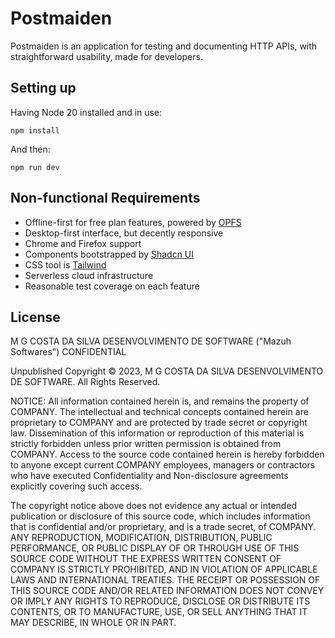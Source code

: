 # Postmaiden

Postmaiden is an application for testing and documenting HTTP APIs,
with straightforward usability, made for developers.

## Setting up

Having Node 20 installed and in use:

```
npm install
```

And then:

```
npm run dev
```

## Non-functional Requirements

- Offline-first for free plan features, powered by [OPFS](https://developer.mozilla.org/en-US/docs/Web/API/File_System_API/Origin_private_file_system)
- Desktop-first interface, but decently responsive
- Chrome and Firefox support
- Components bootstrapped by [Shadcn UI](https://ui.shadcn.com/)
- CSS tool is [Tailwind](https://tailwindcss.com/docs/)
- Serverless cloud infrastructure
- Reasonable test coverage on each feature

## License

M G COSTA DA SILVA DESENVOLVIMENTO DE SOFTWARE ("Mazuh Softwares") CONFIDENTIAL

Unpublished Copyright © 2023, M G COSTA DA SILVA DESENVOLVIMENTO DE SOFTWARE. All Rights Reserved.

NOTICE: All information contained herein is, and remains the property of COMPANY. The intellectual and technical concepts contained herein are proprietary to COMPANY and are protected by trade secret or copyright law. Dissemination of this information or reproduction of this material is strictly forbidden unless prior written permission is obtained from COMPANY. Access to the source code contained herein is hereby forbidden to anyone except current COMPANY employees, managers or contractors who have executed Confidentiality and Non-disclosure agreements explicitly covering such access.

The copyright notice above does not evidence any actual or intended publication or disclosure of this source code, which includes information that is confidential and/or proprietary, and is a trade secret, of COMPANY. ANY REPRODUCTION, MODIFICATION, DISTRIBUTION, PUBLIC PERFORMANCE, OR PUBLIC DISPLAY OF OR THROUGH USE OF THIS SOURCE CODE WITHOUT THE EXPRESS WRITTEN CONSENT OF COMPANY IS STRICTLY PROHIBITED, AND IN VIOLATION OF APPLICABLE LAWS AND INTERNATIONAL TREATIES. THE RECEIPT OR POSSESSION OF THIS SOURCE CODE AND/OR RELATED INFORMATION DOES NOT CONVEY OR IMPLY ANY RIGHTS TO REPRODUCE, DISCLOSE OR DISTRIBUTE ITS CONTENTS, OR TO MANUFACTURE, USE, OR SELL ANYTHING THAT IT MAY DESCRIBE, IN WHOLE OR IN PART.
